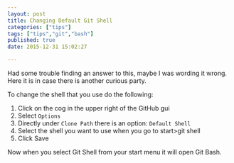 ```yaml
---
layout: post
title: Changing Default Git Shell
categories: ["tips"]
tags: ["tips","git","bash"]
published: true
date: 2015-12-31 15:02:27

---
```

Had some trouble finding an answer to this, maybe I was wording it wrong. Here it is in case there is another curious party. 

To change the shell that you use do the following:

 1. Click on the cog in the upper right of the GitHub gui
 2. Select `Options`
 3. Directly under `Clone Path` there is an option: `Default Shell`
 4. Select the shell you want to use when you go to start>git shell
 5. Click Save

Now when you select Git Shell from your start menu it will open Git Bash.